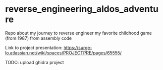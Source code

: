 # reverse_engineering_aldos_adventure
Repo about my journey to reverse engineer my favorite childhood game (from 1987) from assembly code

Link to project presentation: https://surge-lo.atlassian.net/wiki/spaces/PROJECTPRE/pages/65555/

TODO: upload ghidra project
